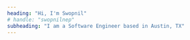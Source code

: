 ```yaml
---
heading: "Hi, I'm Swopnil"
# handle: "swopnilnep"
subheading: "I am a Software Engineer based in Austin, TX"
---
```

